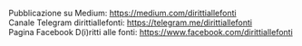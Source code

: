 Pubblicazione su Medium: https://medium.com/dirittiallefonti <br>
Canale Telegram dirittiallefonti: https://telegram.me/dirittiallefonti <br>
Pagina Facebook D(i)ritti alle fonti: https://www.facebook.com/dirittiallefonti
